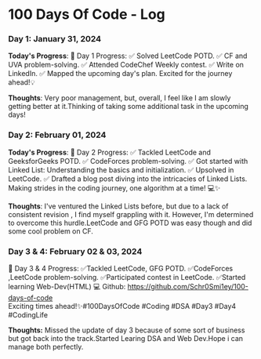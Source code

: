 # 100 Days Of Code - Log

### Day 1: January 31, 2024

**Today's Progress**: 
🚀 Day 1 Progress:
✅ Solved LeetCode POTD.
✅ CF and UVA problem-solving.
✅ Attended CodeChef Weekly contest.
✅ Write on LinkedIn.
✅ Mapped the upcoming day's plan.
Excited for the journey ahead!💡

**Thoughts**: Very poor management, but, overall, I feel like I am slowly getting better at it.Thinking of taking some additional task in the upcoming days!

### Day 2: February 01, 2024
**Today's Progress**:
🚀 Day 2 Progress:
✅ Tackled LeetCode and GeeksforGeeks POTD.
✅ CodeForces problem-solving.
✅ Got started with Linked List: Understanding the basics and initialization.
✅ Upsolved in LeetCode.
✅ Drafted a blog post diving into the intricacies of Linked Lists.
Making strides in the coding journey, one algorithm at a time! 💻✨

**Thoughts**: I've ventured the Linked Lists before, but due to a lack of consistent revision , I find myself grappling with it. However, I'm determined to overcome this hurdle.LeetCode and GFG POTD was easy though and did some cool problem on CF.

### Day 3 & 4: February 02 & 03, 2024
🚀 Day 3 & 4 Progress: 
✅Tackled LeetCode, GFG POTD.
✅CodeForces ,LeetCode problem-solving.
✅Participated contest in LeetCode.
✅Started learning Web-Dev(HTML) 💻
Github: https://github.com/Schr0Smi1ey/100-days-of-code  
Exciting times ahead!✨#100DaysOfCode #Coding  #DSA #Day3 #Day4 #CodingLife

**Thoughts:** Missed the update of day 3 because of some sort of business but got back into the track.Started Learing DSA and Web Dev.Hope i can manage both perfectly.